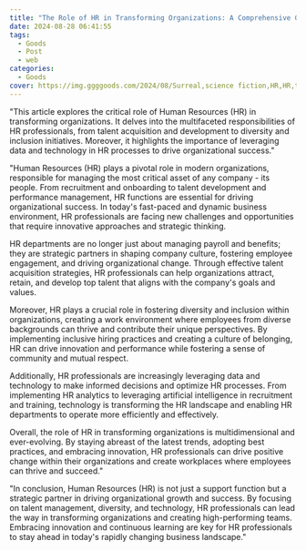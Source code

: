 ```yaml
---
title: "The Role of HR in Transforming Organizations: A Comprehensive Guide"
date: 2024-08-28 06:41:55
tags:
  - Goods
  - Post
  - web
categories:
  - Goods
cover: https://img.ggggoods.com/2024/08/Surreal,science fiction,HR,HR,technology,tech,diagrams,renderings,colors_20240830_00001_.png
---
```


"This article explores the critical role of Human Resources (HR) in transforming organizations. It delves into the multifaceted responsibilities of HR professionals, from talent acquisition and development to diversity and inclusion initiatives. Moreover, it highlights the importance of leveraging data and technology in HR processes to drive organizational success."

"Human Resources (HR) plays a pivotal role in modern organizations, responsible for managing the most critical asset of any company - its people. From recruitment and onboarding to talent development and performance management, HR functions are essential for driving organizational success. In today's fast-paced and dynamic business environment, HR professionals are facing new challenges and opportunities that require innovative approaches and strategic thinking.

HR departments are no longer just about managing payroll and benefits; they are strategic partners in shaping company culture, fostering employee engagement, and driving organizational change. Through effective talent acquisition strategies, HR professionals can help organizations attract, retain, and develop top talent that aligns with the company's goals and values.

Moreover, HR plays a crucial role in fostering diversity and inclusion within organizations, creating a work environment where employees from diverse backgrounds can thrive and contribute their unique perspectives. By implementing inclusive hiring practices and creating a culture of belonging, HR can drive innovation and performance while fostering a sense of community and mutual respect.

Additionally, HR professionals are increasingly leveraging data and technology to make informed decisions and optimize HR processes. From implementing HR analytics to leveraging artificial intelligence in recruitment and training, technology is transforming the HR landscape and enabling HR departments to operate more efficiently and effectively.

Overall, the role of HR in transforming organizations is multidimensional and ever-evolving. By staying abreast of the latest trends, adopting best practices, and embracing innovation, HR professionals can drive positive change within their organizations and create workplaces where employees can thrive and succeed."

"In conclusion, Human Resources (HR) is not just a support function but a strategic partner in driving organizational growth and success. By focusing on talent management, diversity, and technology, HR professionals can lead the way in transforming organizations and creating high-performing teams. Embracing innovation and continuous learning are key for HR professionals to stay ahead in today's rapidly changing business landscape."
